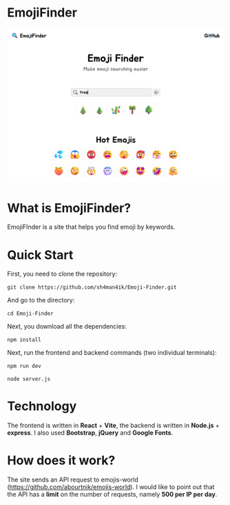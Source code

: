 # EmojiFinder

![Screenshot](./Screenshot.png)

# What is EmojiFinder?

EmojiFInder is a site that helps you find emoji by keywords.

# Quick Start

First, you need to clone the repository:

```
git clone https://github.com/sh4man4ik/Emoji-Finder.git
```

And go to the directory:

```
cd Emoji-Finder
```

Next, you download all the dependencies:

```
npm install
```

Next, run the frontend and backend commands (two individual terminals):

```
npm run dev
```

```
node server.js
```

# Technology

The frontend is written in **React** + **Vite**, the backend is written in **Node.js** + **express**. I also used
**Bootstrap**, **jQuery** and **Google Fonts**.

# How does it work?

The site sends an API request to emojis-world (https://github.com/abourtnik/emojis-world). I would like to point out
that the API has a **limit** on the number of requests, namely **500 per IP per day**.
